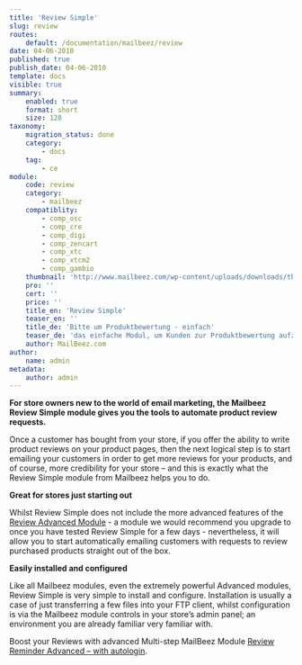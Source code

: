 ```yaml
---
title: 'Review Simple'
slug: review
routes:
    default: /documentation/mailbeez/review
date: 04-06-2010
published: true
publish_date: 04-06-2010
template: docs
visible: true
summary:
    enabled: true
    format: short
    size: 128
taxonomy:
    migration_status: done
    category:
        - docs
    tag:
        - ce
module:
    code: review
    category:
        - mailbeez
    compatiblity:
        - comp_osc
        - comp_cre
        - comp_digi
        - comp_zencart
        - comp_xtc
        - comp_xtcm2        
        - comp_gambio
    thumbnail: 'http://www.mailbeez.com/wp-content/uploads/downloads/thumbnails/2011/08/icon_322.png'
    pro: ''
    cert: ''
    price: ''
    title_en: 'Review Simple'
    teaser_en: ''
    title_de: 'Bitte um Produktbewertung - einfach'
    teaser_de: 'das einfache Modul, um Kunden zur Produktbewertung aufzufordern.'
    author: MailBeez.com
author:
    name: admin
metadata:
    author: admin
---
```


**For store owners new to the world of email marketing, the Mailbeez Review Simple module gives you the tools to automate product review requests.**

Once a customer has bought from your store, if you offer the ability to write product reviews on your product pages, then the next logical step is to start emailing your customers in order to get more reviews for your products, and of course, more credibility for your store – and this is exactly what the Review Simple module from Mailbeez helps you to do.

**Great for stores just starting out**

Whilst Review Simple does not include the more advanced features of the [Review Advanced Module](/documentation/mailbeez/review_advanced "Review Advanced") - a module we would recommend you upgrade to once you have tested Review Simple for a few days - nevertheless, it will allow you to start automatically emailing customers with requests to review purchased products straight out of the box.

**Easily installed and configured**

Like all Mailbeez modules, even the extremely powerful Advanced modules, Review Simple is very simple to install and configure. Installation is usually a case of just transferring a few files into your FTP client, whilst configuration is via the Mailbeez module controls in your store’s admin panel; an environment you are already familiar very familiar with.

Boost your Reviews with advanced Multi-step MailBeez Module  [Review Reminder Advanced – with autologin](/documentation/mailbeez/review_advanced/ "Review Reminder Advanced – Autologin").
